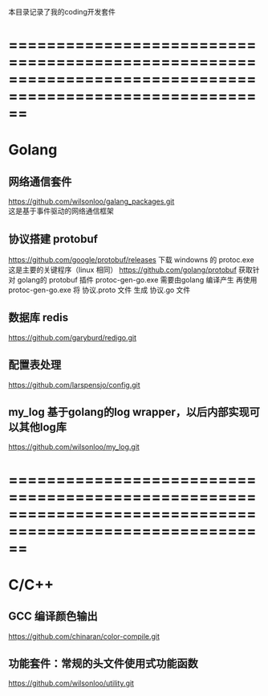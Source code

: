 本目录记录了我的coding开发套件

# ==========================================================================================================
# Golang
## 网络通信套件
  https://github.com/wilsonloo/galang_packages.git <br/>
  这是基于事件驱动的网络通信框架
  
## 协议搭建 protobuf
  https://github.com/google/protobuf/releases 下载 windowns 的 protoc.exe 这是主要的关键程序（linux 相同）
  https://github.com/golang/protobuf 获取针对 golang的 protobuf 插件 protoc-gen-go.exe 需要由golang 编译产生
  再使用 protoc-gen-go.exe 将 协议.proto 文件 生成 协议.go 文件

## 数据库 redis
  https://github.com/garyburd/redigo.git

## 配置表处理
  https://github.com/larspensjo/config.git


## my_log 基于golang的log wrapper，以后内部实现可以其他log库
  https://github.com/wilsonloo/my_log.git
  
# ==========================================================================================================
# C/C++
## GCC 编译颜色输出
  https://github.com/chinaran/color-compile.git

## 功能套件：常规的头文件使用式功能函数
  https://github.com/wilsonloo/utility.git
